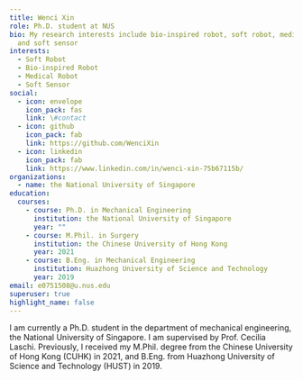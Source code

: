 ```yaml
---
title: Wenci Xin
role: Ph.D. student at NUS
bio: My research interests include bio-inspired robot, soft robot, medical robot
  and soft sensor
interests:
  - Soft Robot
  - Bio-inspired Robot
  - Medical Robot
  - Soft Sensor
social:
  - icon: envelope
    icon_pack: fas
    link: \#contact
  - icon: github
    icon_pack: fab
    link: https://github.com/WenciXin
  - icon: linkedin
    icon_pack: fab
    link: https://www.linkedin.com/in/wenci-xin-75b67115b/
organizations:
  - name: the National University of Singapore
education:
  courses:
    - course: Ph.D. in Mechanical Engineering
      institution: the National University of Singapore
      year: ""
    - course: M.Phil. in Surgery
      institution: the Chinese University of Hong Kong
      year: 2021
    - course: B.Eng. in Mechanical Engineering
      institution: Huazhong University of Science and Technology
      year: 2019
email: e0751508@u.nus.edu
superuser: true
highlight_name: false
---
```

I am currently a Ph.D. student in the department of mechanical engineering, the National University of Singapore. I am supervised by Prof. Cecilia Laschi. Previously, I received my M.Phil. degree from the Chinese University of Hong Kong (CUHK) in 2021, and B.Eng. from Huazhong University of Science and Technology (HUST) in 2019.